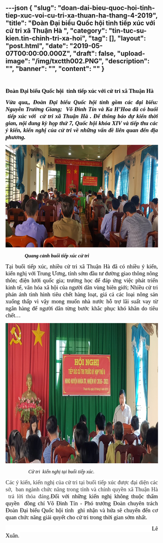---json
{
    "slug": "doan-dai-bieu-quoc-hoi-tinh-tiep-xuc-voi-cu-tri-xa-thuan-ha-thang-4-2019",
    "title": "Đoàn Đại biểu Quốc hội  tỉnh tiếp xúc với cử tri xã Thuận Hà ",
    "category": "tin-tuc-su-kien.tin-chinh-tri-xa-hoi",
    "tag": [],
    "layout": "post.html",
    "date": "2019-05-07T00:00:00.000Z",
    "draft": false,
    "upload-image": "/img/txctth002.PNG",
    "description": "",
    "banner": "",
    "__content__": ""
}
---
<p style="margin-right:2.45pt; text-align:justify"><strong>&nbsp;&nbsp;&nbsp;&nbsp;&nbsp;&nbsp;&nbsp;&nbsp;&nbsp;&nbsp;&nbsp;&nbsp;&nbsp;&nbsp;&nbsp;&nbsp;&nbsp;&nbsp;&nbsp;&nbsp;&nbsp;&nbsp;&nbsp;&nbsp;&nbsp;&nbsp;&nbsp;&nbsp;&nbsp;&nbsp;&nbsp;&nbsp;&nbsp;&nbsp;&nbsp;&nbsp;&nbsp;&nbsp;&nbsp;&nbsp;&nbsp;&nbsp;&nbsp;&nbsp;&nbsp;&nbsp;&nbsp;&nbsp;&nbsp;&nbsp;&nbsp;&nbsp;&nbsp;&nbsp;&nbsp;&nbsp;&nbsp; </strong></p>

<p style="margin-right:2.45pt; text-align:justify"><strong><span style="font-size:14.0pt"><span style="background-color:white"><span style="font-family:&quot;Times New Roman&quot;,&quot;serif&quot;"><span style="color:black">Đo&agrave;n Đại biểu Quốc hội&nbsp; tỉnh tiếp x&uacute;c với cử tri x&atilde; Thuận H&agrave; </span></span></span></span></strong></p>

<p style="margin-right:2.45pt; text-align:justify"><strong><em><span style="font-size:14.0pt"><span style="background-color:white"><span style="font-family:&quot;Times New Roman&quot;,&quot;serif&quot;"><span style="color:black">Vừa qua,, Đo&agrave;n Đại biểu Quốc hội tỉnh gồm c&aacute;c đại biểu: Nguyễn Trường Giang; &nbsp;V&otilde; Đ&igrave;nh T&iacute;n v&agrave; Ka H&rsquo;Hoa đ&atilde; c&oacute; buổi &nbsp;tiếp x&uacute;c với&nbsp; cử tri x&atilde; Thuận H&agrave; . </span></span></span></span></em></strong><strong><em><span style="font-size:14.0pt"><span style="background-color:white"><span style="font-family:&quot;Times New Roman&quot;,&quot;serif&quot;"><span style="color:black">Để th&ocirc;ng b&aacute;o dự kiến thời gian, nội dung kỳ họp thứ 7, Quốc hội kh&oacute;a XIV v&agrave; tiếp thu c&aacute;c &yacute; kiến, kiến nghị của cử tri về những vấn đề li&ecirc;n quan đến địa phương.</span></span></span></span></em></strong></p>

<p style="margin-right:2.45pt; text-align:justify"><img alt="" src="/img/txctth001.PNG" /></p>

<p style="margin-right:2.45pt; text-align:justify"><strong><em>&nbsp;&nbsp;&nbsp;&nbsp;&nbsp;&nbsp;&nbsp;&nbsp;&nbsp;&nbsp;&nbsp;&nbsp;&nbsp;&nbsp;&nbsp;&nbsp;&nbsp;&nbsp; </em></strong><strong><em><span style="font-size:12.0pt"><span style="background-color:white"><span style="font-family:&quot;Times New Roman&quot;,&quot;serif&quot;"><span style="color:black">Quang cảnh buổi tiếp x&uacute;c cử tri</span></span></span></span></em></strong></p>

<p style="margin-right:2.45pt; text-align:justify"><span style="font-size:14.0pt"><span style="background-color:white"><span style="font-family:&quot;Times New Roman&quot;,&quot;serif&quot;"><span style="color:black">Tại buổi tiếp x&uacute;c, nhiều cử tri x&atilde; Thuận H&agrave; đ&atilde; c&oacute; nhiều &yacute; kiến, kiến nghị với Trung Ương, tỉnh sớm đầu tư đường giao th&ocirc;ng n&ocirc;ng th&ocirc;n; điện lưới quốc gia; trường học để đ&aacute;p ứng việc ph&aacute;t triển kinh tế, văn h&oacute;a x&atilde; hội của người d&acirc;n v&ugrave;ng bi&ecirc;n giới; Nhiều cử tri ph&aacute;n &aacute;nh t&igrave;nh h&igrave;nh ti&ecirc;u chết h&agrave;ng loạt, gi&aacute; cả c&aacute;c loại n&ocirc;ng sản xuống thấp v&igrave; vậy mong muốn nh&agrave; nước hỗ trợ l&atilde;i suất vay từ ng&acirc;n h&agrave;ng để người d&acirc;n từng bước khắc phục kh&oacute; khăn do ti&ecirc;u chết&hellip;</span></span></span></span></p>

<p style="margin-right:2.45pt; text-align:justify"><img alt="" src="/img/txctth002.PNG" /></p>

<p style="margin-right:2.45pt; text-align:justify">&nbsp;&nbsp;&nbsp;&nbsp;&nbsp;&nbsp;&nbsp;&nbsp;&nbsp;&nbsp;&nbsp;&nbsp;&nbsp;&nbsp;&nbsp;&nbsp;&nbsp;&nbsp; <em><span style="font-size:12.0pt"><span style="background-color:white"><span style="font-family:&quot;Times New Roman&quot;,&quot;serif&quot;"><span style="color:black">Cử tri &nbsp;kiến nghị tại buổi tiếp x&uacute;c.</span></span></span></span></em></p>

<p style="margin-right:2.45pt; text-align:justify"><span style="font-size:14.0pt"><span style="background-color:white"><span style="font-family:&quot;Times New Roman&quot;,&quot;serif&quot;"><span style="color:#333333">C&aacute;c &yacute; kiến, kiến nghị của cử tri tại buổi tiếp x&uacute;c được đại diện c&aacute;c sở,&nbsp; ban ng&agrave;nh chức năng trong tỉnh v&agrave; ch&iacute;nh quyền x&atilde; Thuận H&agrave; &nbsp;trả lời thỏa đ&aacute;ng.</span></span></span></span><span style="font-size:14.0pt"><span style="font-family:&quot;Times New Roman&quot;,&quot;serif&quot;"><span style="color:black">Đối với những kiến nghị kh&ocirc;ng thuộc thẩm quyền&nbsp; đồng ch&iacute; <span style="background-color:white">V&otilde; Đ&igrave;nh T&iacute;n - Ph&oacute; trưởng Đo&agrave;n chuy&ecirc;n tr&aacute;ch Đo&agrave;n Đại biểu Quốc hội tỉnh&nbsp; ghi nhận v&agrave; hứa sẽ chuyển đến cơ quan chức năng giải quyết cho cử tri trong thời gian sớm nhất.</span></span></span></span></p>

<p style="margin-right:2.45pt; text-align:justify"><span style="font-size:14.0pt"><span style="background-color:white"><span style="font-family:&quot;Times New Roman&quot;,&quot;serif&quot;"><span style="color:black">&nbsp;&nbsp;&nbsp;&nbsp;&nbsp;&nbsp;&nbsp;&nbsp;&nbsp;&nbsp;&nbsp;&nbsp;&nbsp;&nbsp;&nbsp;&nbsp;&nbsp;&nbsp;&nbsp;&nbsp;&nbsp;&nbsp;&nbsp;&nbsp;&nbsp;&nbsp;&nbsp;&nbsp;&nbsp;&nbsp;&nbsp;&nbsp;&nbsp;&nbsp;&nbsp;&nbsp;&nbsp;&nbsp;&nbsp;&nbsp;&nbsp;&nbsp;&nbsp;&nbsp;&nbsp;&nbsp;&nbsp;&nbsp;&nbsp;&nbsp;&nbsp;&nbsp;&nbsp;&nbsp;&nbsp;&nbsp;&nbsp;&nbsp;&nbsp;&nbsp;&nbsp;&nbsp;&nbsp;&nbsp;&nbsp;&nbsp; &nbsp;&nbsp;&nbsp;&nbsp;&nbsp;&nbsp;&nbsp;&nbsp;&nbsp; &nbsp;&nbsp;&nbsp;&nbsp;&nbsp;&nbsp;&nbsp;&nbsp;&nbsp;&nbsp;&nbsp;&nbsp;&nbsp;&nbsp;&nbsp;&nbsp;&nbsp;&nbsp; L&ecirc; Xu&acirc;n.</span></span></span></span></p>

<p style="margin-right:2.45pt">&nbsp;</p>

